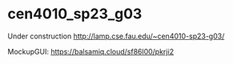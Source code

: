 # cen4010_sp23_g03

Under construction
http://lamp.cse.fau.edu/~cen4010-sp23-g03/

MockupGUI: 
https://balsamiq.cloud/sf86l00/pkrji2
